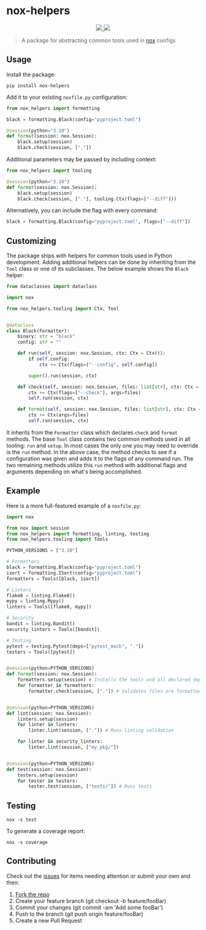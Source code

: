 # nox-helpers

<p align="center">
    <a href="https://github.com/jmgilman/loguricorn/actions/nox-helpers/ci.yml">
        <img src="https://github.com/jmgilman/loguricorn/actions/nox-helpers/ci.yml/badge.svg"/>
    </a>
    <a href="https://pypi.org/project/nox-helpers">
        <img src="https://img.shields.io/pypi/v/nox-helpers"/>
    </a>
</p>

> A package for abstracting common tools used in [nox][1] configs

## Usage

Install the package:

```shell
pip install nox-helpers
```

Add it to your existing `noxfile.py` configuration:

```python
from nox_helpers import formatting

black = formatting.Black(config="pyproject.toml")

@session(python="3.10")
def format(session: nox.Session):
    black.setup(session)
    black.check(session, ["."])
```

Additional parameters may be passed by including context:

```python
from nox_helpers import tooling

@session(python="3.10")
def format(session: nox.Session):
    black.setup(session)
    black.check(session, ["."], tooling.Ctx(flags=["--diff"]))
```

Alternatively, you can include the flag with every command:

```python
black = formatting.Black(config="pyproject.toml", flags=["--diff"])
```

## Customizing

The package ships with helpers for common tools used in Python development.
Adding additional helpers can be done by inheriting from the `Tool` class or
one of its subclasses. The below example shows the `Black` helper:

```python
from dataclasses import dataclass

import nox

from nox_helpers.tooling import Ctx, Tool


@dataclass
class Black(Formatter):
    binary: str = "black"
    config: str = ""

    def run(self, session: nox.Session, ctx: Ctx = Ctx()):
        if self.config:
            ctx += Ctx(flags=["--config", self.config])

        super().run(session, ctx)

    def check(self, session: nox.Session, files: list[str], ctx: Ctx = Ctx()):
        ctx += Ctx(flags=["--check"], args=files)
        self.run(session, ctx)

    def format(self, session: nox.Session, files: list[str], ctx: Ctx = Ctx()):
        ctx += Ctx(args=files)
        self.run(session, ctx)
```

It inherits from the `Formatter` class which declares `check` and `format`
methods. The base `Tool` class contains two common methods used in all tooling:
`run` and `setup`. In most cases the only one you may need to override is the
`run` method. In the above case, the method checks to see if a configuration
was given and adds it to the flags of any command run. The two remaining
methods utilize this `run` method with additional flags and arguments depending
on what's being accomplished.

## Example

Here is a more full-featured example of a `noxfile.py`:

```python
import nox

from nox import session
from nox_helpers import formatting, linting, testing
from nox_helpers.tooling import Tools

PYTHON_VERSIONS = ["3.10"]

# Formatters
black = formatting.Black(config="pyproject.toml")
isort = formatting.ISort(config="pyproject.toml")
formatters = Tools([black, isort])

# Linters
flake8 = linting.Flake8()
mypy = linting.Mypy()
linters = Tools([flake8, mypy])

# Security
bandit = linting.Bandit()
security_linters = Tools([bandit])

# Testing
pytest = testing.Pytest(deps=["pytest_mock", "."])
testers = Tools([pytest])


@session(python=PYTHON_VERSIONS)
def format(session: nox.Session):
    formatters.setup(session) # Installs the tools and all declared deps
    for formatter in formatters:
        formatter.check(session, ["."]) # Validates files are formatted


@session(python=PYTHON_VERSIONS)
def lint(session: nox.Session):
    linters.setup(session)
    for linter in linters:
        linter.lint(session, ["."]) # Runs linting validation

    for linter in security_linters:
        linter.lint(session, ["my_pkg/"])


@session(python=PYTHON_VERSIONS)
def test(session: nox.Session):
    testers.setup(session)
    for tester in testers:
        tester.test(session, ["tests/"]) # Runs tests
```

## Testing

```shell
nox -s test
```

To generate a coverage report:

```shell
nox -s coverage
```

## Contributing

Check out the [issues][2] for items needing attention or submit your own and
then:

1. [Fork the repo][3]
2. Create your feature branch (git checkout -b feature/fooBar)
3. Commit your changes (git commit -am 'Add some fooBar')
4. Push to the branch (git push origin feature/fooBar)
5. Create a new Pull Request

[1]: https://nox.thea.codes/en/stable/
[2]: https://github.com/jmgilman/nox-helpers/issues
[3]: https://github.com/jmgilman/nox-helpers/fork

